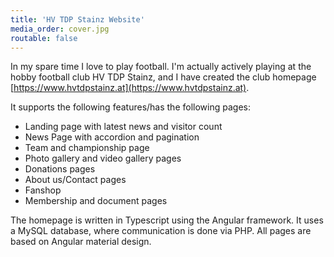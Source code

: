 ```yaml
---
title: 'HV TDP Stainz Website'
media_order: cover.jpg
routable: false
---
```


In my spare time I love to play football. I'm actually actively playing at the hobby football club HV TDP Stainz, and I have created the club homepage [https://www.hvtdpstainz.at](https://www.hvtdpstainz.at).

It supports the following features/has the following pages:
* Landing page with latest news and visitor count
* News Page with accordion and pagination
* Team and championship page
* Photo gallery and video gallery pages
* Donations pages
* About us/Contact pages
* Fanshop
* Membership and document pages

The homepage is written in Typescript using the Angular framework. It uses a MySQL database, where communication is done via PHP. All pages are based on Angular material design.